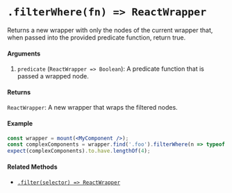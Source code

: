 # `.filterWhere(fn) => ReactWrapper`

Returns a new wrapper with only the nodes of the current wrapper that, when passed into the
provided predicate function, return true.


#### Arguments

1. `predicate` (`ReactWrapper => Boolean`): A predicate function that is passed a wrapped node.



#### Returns

`ReactWrapper`: A new wrapper that wraps the filtered nodes.



#### Example

```jsx
const wrapper = mount(<MyComponent />);
const complexComponents = wrapper.find('.foo').filterWhere(n => typeof n.type() !== 'string');
expect(complexComponents).to.have.lengthOf(4);
```


#### Related Methods

- [`.filter(selector) => ReactWrapper`](filter.md)
